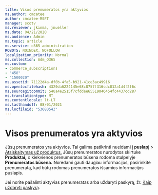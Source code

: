 ```yaml
---
title: Visos prenumeratos yra aktyvios
ms.author: cmcatee
author: cmcatee-MSFT
manager: scotv
ms.reviewer: jkinma, jmueller
ms.date: 04/21/2020
ms.audience: Admin
ms.topic: article
ms.service: o365-administration
ROBOTS: NOINDEX, NOFOLLOW
localization_priority: Normal
ms.collection: Adm_O365
ms.custom:
- commerce_subscriptions
- "458"
- "1500020"
ms.assetid: 71122d4a-df0b-4fa5-b921-41ce3ac49916
ms.openlocfilehash: 4320da6224145e68c8757f316cdc012a1d4f2f6c
ms.sourcegitcommit: 540a4e2515f7cfddee65519046454fc4437cd287
ms.translationtype: MT
ms.contentlocale: lt-LT
ms.lasthandoff: 08/01/2021
ms.locfileid: "53680543"
---
```

# <a name="all-subscriptions-are-active"></a>Visos prenumeratos yra aktyvios

Jūsų prenumeratos yra aktyvios. Tai galima patikrinti nueidami į **puslapį** \> [Atsiskaitymas už produktus.](https://go.microsoft.com/fwlink/p/?linkid=842054) Jūsų prenumeratos nurodytos skirtuke **Produktai,** o kiekvienos prenumeratos būsena rodoma stulpelyje **Prenumeratos būsena.** Norėdami gauti daugiau informacijos, pasirinkite prenumeratą, kad būtų rodomas prenumeratos išsamios informacijos puslapis.
  
Jei norite pašalinti aktyvias prenumeratas arba uždaryti paskyrą, žr. [Kaip uždaryti paskyrą](https://docs.microsoft.com/microsoft-365/commerce/close-your-account?view=o365-worldwide).

